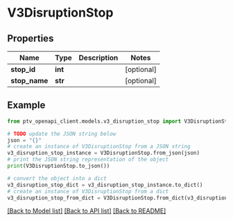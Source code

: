 # V3DisruptionStop


## Properties

Name | Type | Description | Notes
------------ | ------------- | ------------- | -------------
**stop_id** | **int** |  | [optional] 
**stop_name** | **str** |  | [optional] 

## Example

```python
from ptv_openapi_client.models.v3_disruption_stop import V3DisruptionStop

# TODO update the JSON string below
json = "{}"
# create an instance of V3DisruptionStop from a JSON string
v3_disruption_stop_instance = V3DisruptionStop.from_json(json)
# print the JSON string representation of the object
print(V3DisruptionStop.to_json())

# convert the object into a dict
v3_disruption_stop_dict = v3_disruption_stop_instance.to_dict()
# create an instance of V3DisruptionStop from a dict
v3_disruption_stop_from_dict = V3DisruptionStop.from_dict(v3_disruption_stop_dict)
```
[[Back to Model list]](../README.md#documentation-for-models) [[Back to API list]](../README.md#documentation-for-api-endpoints) [[Back to README]](../README.md)


